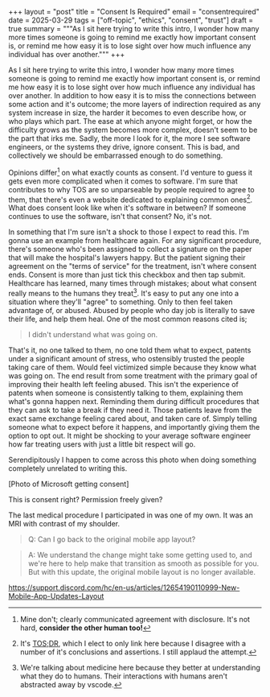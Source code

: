 +++
layout = "post"
title = "Consent Is Required"
email = "consentrequired"
date = 2025-03-29
tags = ["off-topic", "ethics", "consent", "trust"]
draft = true
summary = """As I sit here trying to write this intro, I wonder how many more times someone
is going to remind me exactly how important consent is, or remind me how easy it
is to lose sight over how much influence any individual has over another."""
+++

As I sit here trying to write this intro, I wonder how many more times someone
is going to remind me exactly how important consent is, or remind me how easy it
is to lose sight over how much influence any individual has over another. In
addition to how easy it is to miss the connections between some action and it's
outcome; the more layers of indirection required as any system increase in size,
the harder it becomes to even describe how, or who plays which part. The ease at
which anyone might forget, or how the difficulty grows as the system becomes
more complex, doesn't seem to be the part that irks me. Sadly, the more I look
for it, the more I see software engineers, or the systems they drive, ignore
consent. This is bad, and collectively we should be embarrassed enough to do
something.

Opinions differ[^difficulty] on what exactly counts as consent. I'd venture to
guess it gets even more complicated when it comes to software. I'm sure that
contributes to why TOS are so unparseable by people required to agree to them,
that there's even a website dedicated to explaining common ones[^dislike]. What
does consent look like when it's software in between? If someone continues to
use the software, isn't that consent? No, it's not. 

[^difficulty]: Mine don't; clearly communicated agreement with disclosure. It's
    not hard, **consider the other human too!**

[^dislike]: It's [TOS;DR](https://tosdr.org/), which I elect to only link here
    because I disagree with a number of it's conclusions and assertions. I still
    applaud the attempt.

In something that I'm sure isn't a shock to those I expect to read this. I'm
gonna use an example from healthcare again. For any significant procedure,
there's someone who's been assigned to collect a signature on the paper that
will make the hospital's lawyers happy. But the patient signing their agreement
on the "terms of service" for the treatment, isn't where consent ends. Consent
is more than just tick this checkbox and then tap submit. Healthcare has
learned, many times through mistakes; about what consent really means to the
humans they treat[^humans]. It's easy to put any one into a situation where
they'll "agree" to something. Only to then feel taken advantage of, or abused.
Abused by people who day job is literally to save their life, and help them
heal. One of the most common reasons cited is; 

[^humans]: We're talking about medicine here because they better at
    understanding what they do to humans. Their interactions with humans aren't
    abstracted away by vscode.

> I didn't understand what was going on.

That's it, no one talked to them, no one told them what to expect, patents under
a significant amount of stress, who ostensibly trusted the people taking care of
them. Would feel victimized simple because they know what was going on. The end
result from some treatment with the primary goal of improving their health left
feeling abused. This isn't the experience of patents when someone is
consistently talking to them, explaining them what's gonna happen next.
Reminding them during difficult procedures that they can ask to take a break if
they need it. Those patients leave from the exact same exchange feeling cared
about, and taken care of. Simply telling someone what to expect before it
happens, and importantly giving them the option to opt out. It might be shocking
to your average software engineer how far treating users with just a little bit
respect will go.

Serendipitously I happen to come across this photo when doing something
completely unrelated to writing this.

[Photo of Microsoft getting consent]

This is consent right? Permission freely given? 

The last medical procedure I participated in was one of my own. It was an MRI
with contrast of my shoulder. 

> Q: Can I go back to the original mobile app layout?

> A: We understand the change might take some getting used to, and we're here to
> help make that transition as smooth as possible for you. But with this update,
> the original mobile layout is no longer available.


https://support.discord.com/hc/en-us/articles/12654190110999-New-Mobile-App-Updates-Layout



